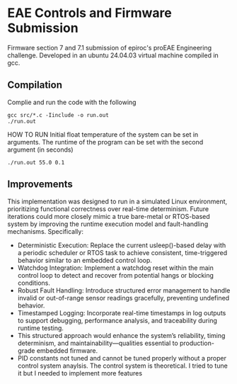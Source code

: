 # EAE Controls and Firmware Submission
Firmware section 7 and 7.1 submission of epiroc's proEAE Engineering challenge. Developed in an ubuntu 24.04.03 virtual machine compiled in gcc. 

## Compilation

Complie and run the code with the following
```
gcc src/*.c -Iinclude -o run.out
./run.out
```

HOW TO RUN
Initial float temperature of the system can be set in arguments. The runtime of the program can be set with the second argument (in seconds)
```
./run.out 55.0 0.1
```

## Improvements
This implementation was designed to run in a simulated Linux environment, prioritizing functional correctness over real-time determinism. Future iterations could more closely mimic a true bare-metal or RTOS-based system by improving the runtime execution model and fault-handling mechanisms. Specifically:
- Deterministic Execution: Replace the current usleep()-based delay with a periodic scheduler or RTOS task to achieve consistent, time-triggered behavior similar to an embedded control loop.
- Watchdog Integration: Implement a watchdog reset within the main control loop to detect and recover from potential hangs or blocking conditions.
- Robust Fault Handling: Introduce structured error management to handle invalid or out-of-range sensor readings gracefully, preventing undefined behavior.
- Timestamped Logging: Incorporate real-time timestamps in log outputs to support debugging, performance analysis, and traceability during runtime testing.
- This structured approach would enhance the system’s reliability, timing determinism, and maintainability—qualities essential to production-grade embedded firmware.
- PID constants not tuned and cannot be tuned properly without a proper control system anaylsis. The control system is theoretical. I tried to tune it but I needed to implement more features